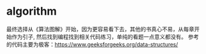 # algorithm
最终选择从《算法图解》开始，因为更容易看下去，其他的书真心不易，从每章开始作为引子,  然后找到编程找到相关代码练习，单纯的看题一点意义都没有。
参考的代码主要为极客：https://www.geeksforgeeks.org/data-structures/
